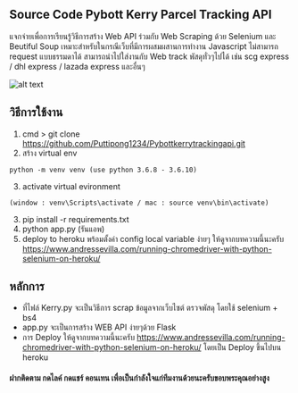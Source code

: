 ## Source Code Pybott Kerry Parcel Tracking API
แจกจ่ายเพื่อการเรียนรู้วิธีการสร้าง Web API ร่วมกับ Web Scraping ด้วย Selenium และ Beutiful Soup
เหมาะสำหรับในกรณีเว็บที่มีการผสมผสานการทำงาน Javascript ไม่สามารถ request แบบธรรมดาได้
สามารถนำไปใส่งานกับ Web track พัสดุทั่วๆไปได้ เช่น scg express / dhl express / lazada express และอื่นๆ

![alt text](https://i.ibb.co/YBB8xTk/4.png)

## วิธีการใช้งาน
1. cmd > git clone https://github.com/Puttipong1234/Pybottkerrytrackingapi.git
2. สร้าง virtual env 
```
python -m venv venv (use python 3.6.8 - 3.6.10)
```
3. activate virtual evironment 
```
(window : venv\Scripts\activate / mac : source venv\bin\activate)
```
3. pip install -r requirements.txt
4. python app.py (รันแอพ)
5. deploy to heroku พร้อมตั้งค่า config local variable ง่ายๆ ให้ดูจากบทความนี้นะครับ https://www.andressevilla.com/running-chromedriver-with-python-selenium-on-heroku/

## หลักการ
 - ที่ไฟล์ Kerry.py จะเป็นวิธีการ scrap ข้อมูลจากเว็บไซต์ ตรวจพัสดุ โดยใช้ selenium + bs4
 - app.py จะเป็นการสร้าง WEB API ง่ายๆด้วย Flask 
 - การ Deploy ให้ดูจากบทความนี้นะครับ https://www.andressevilla.com/running-chromedriver-with-python-selenium-on-heroku/ โดยเป็น Deploy ขึ้นไปบน heroku

#### ฝากติดตาม กดไลค์ กดแชร์ คอนเทน เพื่อเป็นกำลังใจแก่ทีมงานด้วยนะครับขอบพระคุณอย่างสูง
